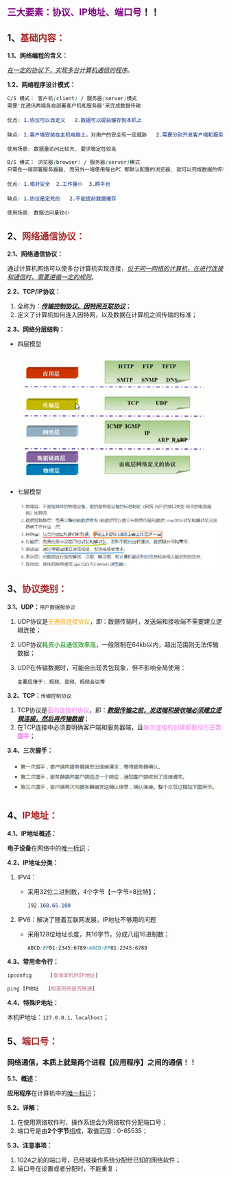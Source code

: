 ## <span style="color:purple">三大要素：协议、IP地址、端口号</span>！！ 

## 1、<span style="color:brown">基础内容：</span>

**1.1、网络编程的含义：**

<u>*在一定的协议下，实现多台计算机通信的程序*</u>。

**1.2、网络程序设计模式：**

```scss
C/S 模式： 客户机(client) / 服务器(server)模式
需要'在通讯两端各自部署客户机和服务器'来完成数据传输 

优点: 1.协议可以自定义   2.数据可以提前缓存到本机上

缺点: 1.客户端安装在主机电脑上，对用户的安全有一定威胁   2.需要分别开发客户端和服务器, 并且需要联合调试, 工作量大 

使用场景: 数据量访问比较大, 要求稳定性较高
```

```scss
B/S 模式： 浏览器(browser) / 服务器(server)模式
只需在一端部署服务器器, 而另外一端使用每台PC 都默认配置的浏览器, 就可以完成数据的传输

优点: 1.相对安全  2.工作量小  3.跨平台 

缺点: 1.协议是定死的   2.不能提前数据缓存

使用场景: 数据访问量较小
```



## 2、<span style="color:brown">网络通信协议：</span>

**2.1、网络通信协议：**

通过计算机网络可以使多台计算机实现连接，<u>*位于同一网络的计算机，在进行连接和通信时，需要遵循一定的规则*</u>。

**2.2、TCP/IP协议：**

1. 全称为：<u>***传输控制协议、因特网互联协议***</u>；
2. 定义了计算机如何连入因特网，以及数据在计算机之间传输的标准；

**2.3、网络分层结构：**

- 四层模型

<img src="https://raw.githubusercontent.com/root-bine/image/main/Typora-image/%E6%95%B0%E6%8D%AE%E4%BC%A0%E8%BE%93.png" style="zoom:80%;" />

- 七层模型

  <img src="https://raw.githubusercontent.com/root-bine/image/main/Typora-image/%E4%B8%83%E5%B1%82%E6%A8%A1%E5%9E%8B.png" alt="image-20221103103226453" style="zoom:80%;" />



## 3、<span style="color:brown">协议类别：</span>

**3.1、UDP：**`用户数据报协议`

1. UDP协议是<span style="color:orange">无通信连接协议</span>，即：数据传输时，发送端和接收端不需要建立逻辑连接；

2. UDP协议<span style="color:green">耗资小且通信效率高</span>，一般限制在64kb以内，超出范围则无法传输数据；

3. UDP在传输数据时，可能会出现丢包现象，但不影响全局使用：

   ```apl
   主要应用于: 视频、音频、视频会议等
   ```

**3.2、TCP：**`传输控制协议`

1. TCP协议是<span style="color:violet">面向连接的协议</span>，即：<u>***数据传输之前，发送端和接收端必须建立逻辑连接，然后再传输数据***</u>；
3. 在TCP连接中必须要明确客户端和服务器端，且<span style="color:violet">每次连接的创建都要经历**三次握手**</span>；

**3.4、三次握手：**

![](https://raw.githubusercontent.com/root-bine/image/main/Typora-image/%E4%B8%89%E6%AC%A1%E6%8F%A1%E6%89%8B.png)



## 4、<span style="color:brown">IP地址：</span>

**4.1、IP地址概述：**

**电子设备**在网络中的<u>唯一标识</u>；

**4.2、IP地址分类：**

1. IPV4：

   - 采用32位二进制数，4个字节【一字节=8比特】；

     ```scss
     192.168.65.100
     ```

2. IPV6：解决了随着互联网发展，IP地址不够用的问题

   - 采用128位地址长度，共16字节，分成八组16进制数；

     ```scss
     ABCD:EF01:2345:6789:ABCD:EF01:2345:6789
     ```

**4.3、常用命令行：**

```scss
ipconfig      [查询本机的IP地址]
```

```scss
ping IP地址   [检查网络是否联通]
```

**4.4、特殊IP地址：**

本机IP地址：`127.0.0.1、localhost`；



## 5、<span style="color:brown">端口号：</span>

### 网络通信，本质上就是两个进程【应用程序】之间的通信！！

**5.1、概述：**

**应用程序**在计算机中的<u>唯一标识</u>；

**5.2、详解：**

1. 在使用网络软件时，操作系统会为网络软件分配端口号；
2. 端口号是由**2个字节**组成，取值范围：0-65535；

**5.3、注意事项：**

1. 1024之前的端口号，已经被操作系统分配给已知的网络软件；
2. 端口号在设置或者分配时，不能重复；